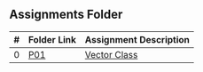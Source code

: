 ##  Assignments Folder

|   #   | Folder Link | Assignment Description |
| :---: | ----------- | ---------------------- |
|  0    | [P01](./P01/README.md)|   [Vector Class](./P01/README.md)                     |
